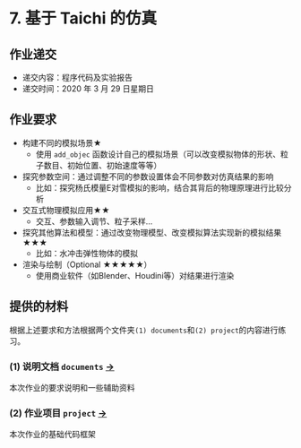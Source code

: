 

# 7. 基于 Taichi 的仿真

## 作业递交

- 递交内容：程序代码及实验报告
- 递交时间：2020 年 3 月 29 日星期日

## 作业要求

- 构建不同的模拟场景★
  - 使用 `add_objec` 函数设计自己的模拟场景（可以改变模拟物体的形状、粒子数目、初始位置、初始速度等等）
- 探究参数空间：通过调整不同的参数设置体会不同参数对仿真结果的影响
  - 比如：探究杨氏模量E对雪模拟的影响，结合其背后的物理原理进行比较分析
- 交互式物理模拟应用★★
  - 交互、参数输入调节、粒子采样…
- 探究其他算法和模型：通过改变物理模型、改变模拟算法实现新的模拟结果★★★
  - 比如：水冲击弹性物体的模拟
- 渲染与绘制（Optional ★★★★★）
  - 使用商业软件（如Blender、Houdini等）对结果进行渲染


## 提供的材料

根据上述要求和方法根据两个文件夹`(1) documents`和`(2) project`的内容进行练习。

### (1) 说明文档 `documents` [->](documents/) 

本次作业的要求说明和一些辅助资料

### (2) 作业项目 `project` [->](project/) 

本次作业的基础代码框架

